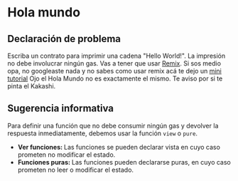 # Hola mundo
## Declaración de problema

Escriba un contrato para imprimir una cadena "Hello World!". La impresión no debe involucrar ningún gas. Vas a tener que usar [Remix](https://remix.ethereum.org/).
Si sos medio opa, no googleaste nada  y no sabes como usar remix acá te dejo un [mini tutorial](https://collectednotes.com/nicoarkano/hola-mundo-en-solidity)
Ojo el Hola Mundo no es exactamente el mismo. Te aviso por si te pinta el Kakashi. 


## Sugerencia informativa
Para definir una función que no debe consumir ningún gas y devolver la respuesta inmediatamente, debemos usar la función `view` o `pure`.

* <b> Ver funciones: </b> Las funciones se pueden declarar vista en cuyo caso prometen no modificar el estado.
* <b> Funciones puras: </b> Las funciones pueden declararse puras, en cuyo caso prometen no leer o modificar el estado.
